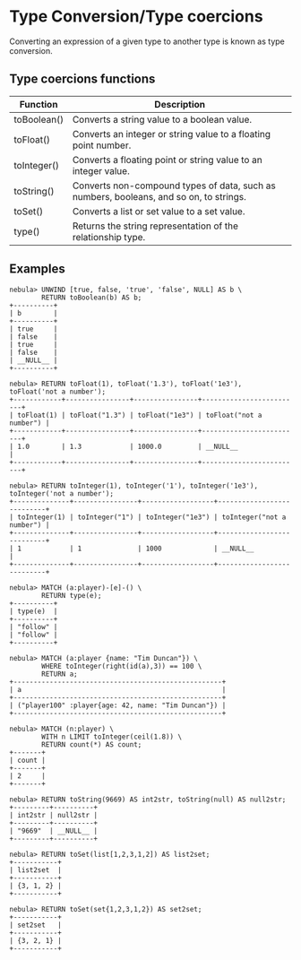 # Type Conversion/Type coercions

Converting an expression of a given type to another type is known as type conversion.

## Type coercions functions

| Function    | Description                                                     |
| -           | -                                                               |
| toBoolean() | Converts a string value to a boolean value.                     |
| toFloat()   | Converts an integer or string value to a floating point number. |
| toInteger() | Converts a floating point or string value to an integer value.  |
| toString()  | Converts non-compound types of data, such as numbers, booleans, and so on, to strings.|
| toSet()     | Converts a list or set value to a set value.|
| type()      | Returns the string representation of the relationship type.     |

## Examples

```ngql
nebula> UNWIND [true, false, 'true', 'false', NULL] AS b \
        RETURN toBoolean(b) AS b;
+----------+
| b        |
+----------+
| true     |
| false    |
| true     |
| false    |
| __NULL__ |
+----------+

nebula> RETURN toFloat(1), toFloat('1.3'), toFloat('1e3'), toFloat('not a number');
+------------+----------------+----------------+-------------------------+
| toFloat(1) | toFloat("1.3") | toFloat("1e3") | toFloat("not a number") |
+------------+----------------+----------------+-------------------------+
| 1.0        | 1.3            | 1000.0         | __NULL__                |
+------------+----------------+----------------+-------------------------+

nebula> RETURN toInteger(1), toInteger('1'), toInteger('1e3'), toInteger('not a number');
+--------------+----------------+------------------+---------------------------+
| toInteger(1) | toInteger("1") | toInteger("1e3") | toInteger("not a number") |
+--------------+----------------+------------------+---------------------------+
| 1            | 1              | 1000             | __NULL__                  |
+--------------+----------------+------------------+---------------------------+

nebula> MATCH (a:player)-[e]-() \
        RETURN type(e);
+----------+
| type(e)  |
+----------+
| "follow" |
| "follow" |
+----------+

nebula> MATCH (a:player {name: "Tim Duncan"}) \
        WHERE toInteger(right(id(a),3)) == 100 \
        RETURN a;
+----------------------------------------------------+
| a                                                  |
+----------------------------------------------------+
| ("player100" :player{age: 42, name: "Tim Duncan"}) |
+----------------------------------------------------+

nebula> MATCH (n:player) \
        WITH n LIMIT toInteger(ceil(1.8)) \
        RETURN count(*) AS count;
+-------+
| count |
+-------+
| 2     |
+-------+

nebula> RETURN toString(9669) AS int2str, toString(null) AS null2str;
+---------+----------+
| int2str | null2str |
+---------+----------+
| "9669"  | __NULL__ |
+---------+----------+

nebula> RETURN toSet(list[1,2,3,1,2]) AS list2set;
+-----------+
| list2set  |
+-----------+
| {3, 1, 2} |
+-----------+

nebula> RETURN toSet(set{1,2,3,1,2}) AS set2set;
+-----------+
| set2set   |
+-----------+
| {3, 2, 1} |
+-----------+
```
